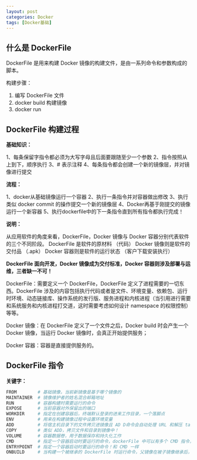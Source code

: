 ```yaml
---
layout: post
categories: Docker
tags: [Docker基础]
---
```


## 什么是 DockerFile

DockerFile 是用来构建 Docker 镜像的构建文件，是由一系列命令和参数构成的脚本。

构建步骤：

1. 编写 DockerFile 文件
2. docker build 构建镜像
3. docker run

## DockerFile 构建过程

**基础知识：**

1、每条保留字指令都必须为大写字母且后面要跟随至少一个参数
2、指令按照从上到下，顺序执行
3、# 表示注释
4、每条指令都会创建一个新的镜像层，并对镜像进行提交

**流程：**

1、docker从基础镜像运行一个容器
2、执行一条指令并对容器做出修改
3、执行类似 docker commit 的操作提交一个新的镜像层
4、Docker再基于刚提交的镜像运行一个新容器
5、执行dockerfile中的下一条指令直到所有指令都执行完成！

**说明：**

从应用软件的角度来看，DockerFile，Docker 镜像与 Docker 容器分别代表软件的三个不同阶段。
DockerFile 是软件的原材料 （代码）
Docker 镜像则是软件的交付品 （.apk）
Docker 容器则是软件的运行状态 （客户下载安装执行）

**DockerFile 面向开发，Docker 镜像成为交付标准，Docker 容器则涉及部署与运维，三者缺一不可！**

DockerFile：需要定义一个 DockerFile，DockerFile 定义了进程需要的一切东西。DockerFile 涉及的内容包括执行代码或者是文件、环境变量、依赖包、运行时环境、动态链接库、操作系统的发行版、服务进程和内核进程（当引用进行需要和系统服务和内核进程打交道，这时需要考虑如何设计 namespace 的权限控制）等等。

Docker 镜像：在 DockerFile 定义了一个文件之后，Docker build 时会产生一个 Docker 镜像，当运行 Docker 镜像时，会真正开始提供服务；

Docker 容器：容器是直接提供服务的。

## DockerFile 指令

**关键字：**

```bash
FROM 		# 基础镜像，当前新镜像是基于哪个镜像的
MAINTAINER 	# 镜像维护者的姓名混合邮箱地址
RUN 		# 容器构建时需要运行的命令
EXPOSE 		# 当前容器对外保留出的端口
WORKDIR 	# 指定在创建容器后，终端默认登录的进来工作目录，一个落脚点
ENV 		# 用来在构建镜像过程中设置环境变量
ADD 		# 将宿主机目录下的文件拷贝进镜像且 AD D命令会自动处理 URL 和解压 tar 压缩包
COPY 		# 类似 ADD，拷贝文件和目录到镜像中！
VOLUME 		# 容器数据卷，用于数据保存和持久化工作
CMD 		# 指定一个容器启动时要运行的命令，dockerFile 中可以有多个 CMD 指令，但只有最 后一个生效！
ENTRYPOINT 	# 指定一个容器启动时要运行的命令！和 CMD 一样
ONBUILD 	# 当构建一个被继承的 DockerFile 时运行命令，父镜像在被子镜像继承后，父镜像的 ONBUILD 被触发
```
